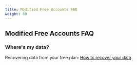 ```yaml
---
title: Modified Free Accounts FAQ
weight: 80
---
```


## Modified Free Accounts FAQ

### Where's my data?

Recovering data from your free plan: [How to recover your data](https://github.com/appfog/afdocs/wiki/Recovering-data-from-my-free-plan).
